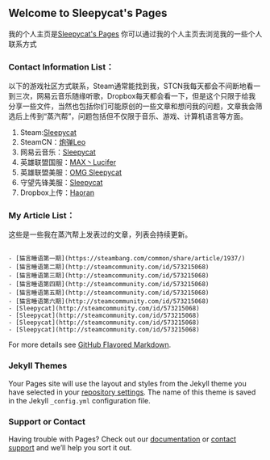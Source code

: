 ## Welcome to Sleepycat's Pages

我的个人主页是[Sleepycat's Pages](https://sleepycat1010.github.io/Sleepycat/) 你可以通过我的个人主页去浏览我的一些个人联系方式

### Contact Information List：

以下的游戏社区方式联系，Steam通常能找到我，STCN我每天都会不间断地看一到三次，网易云音乐随缘听歌，Dropbox每天都会看一下，但是这个只限于给我分享一些文件，当然也包括你们可能原创的一些文章和想问我的问题，文章我会筛选后上传到“蒸汽帮”，问题包括但不仅限于音乐、游戏、计算机语言等方面。

1. Steam:[Sleepycat](http://steamcommunity.com/id/573215068)
2. SteamCN：[炮弹Leo](http://music.163.com/#/user/home?id=149187)
3. 网易云音乐：[Sleepycat](https://steamcn.com/?459600)
4. 英雄联盟国服：[MAX丶Lucifer](http://lol.qq.com/web201310/personal.shtml?id=2931868356&area=3&showDiv=1)
5. 英雄联盟美服：[OMG Sleepycat](https://matchhistory.na.leagueoflegends.com/en/#match-history/NA1/203783033)
6. 守望先锋美服：[Sleepycat](https://playoverwatch.com/zh-tw/career/pc/Sleepycat-1925)
7. Dropbox上传：[Haoran](https://www.dropbox.com/request/aNf8r1cVX06JXtj6RLAl)

### My Article List：

这些是一些我在蒸汽帮上发表过的文章，列表会持续更新。

```article

- [猫言睡语第一期](https://steambang.com/common/share/article/1937/)
- [猫言睡语第二期](http://steamcommunity.com/id/573215068)
- [猫言睡语第三期](http://steamcommunity.com/id/573215068)
- [猫言睡语第四期](http://steamcommunity.com/id/573215068)
- [猫言睡语第五期](http://steamcommunity.com/id/573215068)
- [猫言睡语第六期](http://steamcommunity.com/id/573215068)
- [Sleepycat](http://steamcommunity.com/id/573215068)
- [Sleepycat](http://steamcommunity.com/id/573215068)
- [Sleepycat](http://steamcommunity.com/id/573215068)
- [Sleepycat](http://steamcommunity.com/id/573215068)

```

For more details see [GitHub Flavored Markdown](https://guides.github.com/features/mastering-markdown/).

### Jekyll Themes

Your Pages site will use the layout and styles from the Jekyll theme you have selected in your [repository settings](https://github.com/Sleepycat1010/Sleepycat/settings). The name of this theme is saved in the Jekyll `_config.yml` configuration file.

### Support or Contact

Having trouble with Pages? Check out our [documentation](https://help.github.com/categories/github-pages-basics/) or [contact support](https://github.com/contact) and we’ll help you sort it out.
